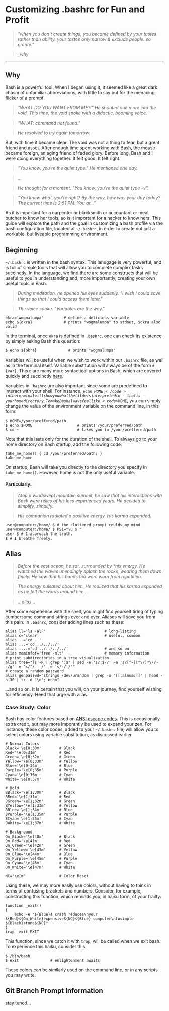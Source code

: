 Customizing .bashrc for Fun and Profit
=====================

> <em>"when you don't create things, you become defined by your tastes rather than ability. your tastes only narrow & exclude people. so create."</em>

> <em>_why</em>

---
<h2>Why</h2>

Bash is a powerful tool. When I began using it, it seemed like a great dark chasm of unfamiliar abbreviations, with little to say but for the menacing flicker of a prompt.

> <em> "WHAT DO YOU WANT FROM ME?!" He shouted one more into the void. This time, the void spoke with a didactic, booming voice. </em>

>  <em>"WHAT: command not found." </em>

>  <em> He resolved to try again tomorrow. </em>

But, with time it became clear. The void was not a thing to fear, but a great friend and asset. After enough time spent working with Bash, the mouse became foreign, an aging friend of faded glory. Before long, Bash and I were doing everything together. It felt good. It felt right.

> <em> "You know, you're the quiet type." He mentioned one day. </em>

>  <em> ... </em>

>  <em> He thought for a moment. "You know, you're the quiet type -v". </em>

>  <em> "You know what, you're right? By the way, how was your day today? The current time is 2:51 PM. You ar..." </em>

As it is important for a carpenter or blacksmith or accountant or meat butcher to know her tools, so is it important for a hacker to know hers. This guide will explore the path and the goal in customizing a bash profile via the bash configuration file, located at <code>~/.bashrc</code>, in order to create not just a workable, but liveable programming environment.

<h2>Beginning</h2>

<code>~/.bashrc</code> is written in the bash syntax. This lanugage is very powerful, and is full of simple tools that will allow you to complete complex tasks succinctly. In the language, we find there are some constructs that will be useful to you in understanding and, more importantly, creating your own useful tools in Bash. 

> <em> During meditation, he opened his eyes suddenly. "I wish I could save things so that I could access them later." </em>

>  <em> The voice spoke. "Variables are the way." </em>

    okra='wogmalumpa'         # define a delicious variable
    echo ${okra}              # prints "wogmalumpa" to stdout, $okra also valid

In the terminal, once <code>okra</code> is defined in <code>.bashrc</code>, one can check its existence by simply asking Bash this question:

    $ echo ${okra}              # prints "wogmalumpa"

Variables will be useful when we wish to work within our <code>.bashrc</code> file, as well as in the terminal itself. Variable substitution will always be of the form <code>#{var}</code>. There are many more syntactical options in Bash, which are covered quickly and succinctly [here](http://www.cheat-sheets.org/saved-copy/shellcheatsheet.pdf).

Variables in <code>.bashrc</code> are also important since some are predefined to interact with your shell. For instance, <code>echo $HOME</code> in the terminal will show you what the tilde is interpreted to - that is - your home directory. To make Bash always feel like <code>$HOME</code>, you can simply change the value of the environment variable on the command line, in this form:

    $ HOME=/your/preffered/path
    $ echo $HOME                    # prints /your/preferred/path
    $ cd ~                          # takes you to /your/preffered/path

Note that this lasts only for the duration of the shell.
To always go to your home directory on Bash startup, add the following code:

    take_me_home() { cd /your/preferred/path; }
    take_me_home

On startup, Bash will take you directly to the directory you specify in <code>take_me_home()</code>. However, home is not the only useful variable.

<h4>Particularly: </h4>

>  <em> Atop a windswept mountain summit, he saw that his interactions with Bash were relics of his less experienced years. He decided to simplify, simplify. </em>

>  <em> His companion radiated a positive energy. His karma expanded. </em>


    user@computer:/home/ $ # the cluttered prompt coulds my mind  
    user@computer:/home/ $ PS1="\u $ "
    user $ # I approach the truth.
    $ # I breathe freely.

<h2>Alias</h2>

>  <em> Before the vast ocean, he sat, surrounded by *nix energy. He watched the waves unendingly splash the rocks, wearing them down finely. He saw that his hands too were worn from repetition. </em>

>  <em> The energy pulsated about him. He realized that his karma expanded as he felt the words around him... </em>

>  <em> ...alias... </em>


After some experience with the shell, you might find yourself tiring of typing cumbersome command strings over and over. Aliases will save you from this pain. In <code>.bashrc</code>, consider adding lines such as these:

    alias ll='ls -alF'                          # long-listing
    alias c='clear'                             # useful, common
    alias ..='cd ..'
    alias ...='cd ../../../'
    alias ....='cd ../../../../'                # and so on
    alias meminfof='free -mlt'                  # memory information
    # print subdirectories in a tree visualization
    alias tree="ls -R | grep ":$" | sed -e 's/:$//' -e 's/[^-][^\/]*\//--/g' -e 's/^/   /' -e 's/-/|/'"
    # create a random password
    alias genpasswd="strings /dev/urandom | grep -o '[[:alnum:]]' | head -n 30 | tr -d '\n'; echo"

...and so on. It is certain that you will, on your journey, find yourself wishing for efficiency. Heed that urge with alias.

<h3>Case Study: Color</h3>

Bash has color features based on [ANSI escape codes](http://en.wikipedia.org/wiki/ANSI_escape_code). This is occasionally extra credit, but may more imporantly be used to expand your zen. For instance, these color codes, added to your <code>~/.bashrc</code> file, will allow you to select colors using variable substitution, as discussed earlier.

    # Normal Colors
    Black='\e[0;30m'        # Black
    Red='\e[0;31m'          # Red
    Green='\e[0;32m'        # Green
    Yellow='\e[0;33m'       # Yellow
    Blue='\e[0;34m'         # Blue
    Purple='\e[0;35m'       # Purple
    Cyan='\e[0;36m'         # Cyan
    White='\e[0;37m'        # White
    
    # Bold
    BBlack='\e[1;30m'       # Black
    BRed='\e[1;31m'         # Red
    BGreen='\e[1;32m'       # Green
    BYellow='\e[1;33m'      # Yellow
    BBlue='\e[1;34m'        # Blue
    BPurple='\e[1;35m'      # Purple
    BCyan='\e[1;36m'        # Cyan
    BWhite='\e[1;37m'       # White
    
    # Background
    On_Black='\e[40m'       # Black
    On_Red='\e[41m'         # Red
    On_Green='\e[42m'       # Green
    On_Yellow='\e[43m'      # Yellow
    On_Blue='\e[44m'        # Blue
    On_Purple='\e[45m'      # Purple
    On_Cyan='\e[46m'        # Cyan
    On_White='\e[47m'       # White
    
    NC="\e[m"               # Color Reset
    
Using these, we may more easily use colors, without having to think in terms of confusing brackets and numbers. Consider, for example, constructing this function, which reminds you, in haiku form, of your frailty:

    function _exit()
    {
        echo -e "${Blue}a crash reduces\nyour ${Red}${On_White}expensive${NC}${Blue} computer\ntosimple ${Black}stone${NC}"
    }
    trap _exit EXIT

This function, since we catch it with <code>trap</code>, will be called when we exit bash. To experience this haiku, consider this:

    $ /bin/bash
    $ exit              # enlightenment awaits
    
These colors can be similarly used on the command line, or in any scripts you may write.

<h2>Git Branch Prompt Information</h2>

stay tuned...
